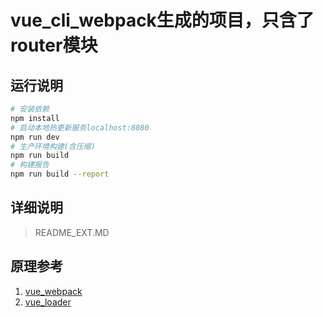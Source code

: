 # vue_cli_webpack生成的项目，只含了router模块

## 运行说明

``` bash
# 安装依赖
npm install
# 启动本地热更新服务localhost:8080
npm run dev
# 生产环境构建(含压缩)
npm run build
# 构建报告
npm run build --report
```

## 详细说明
> README_EXT.MD

## 原理参考
1. [vue_webpack](http://vuejs-templates.github.io/webpack/)
2. [vue_loader](http://vuejs.github.io/vue-loader)
